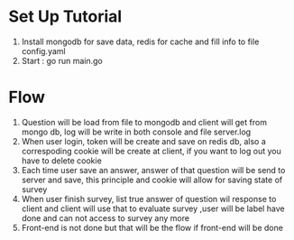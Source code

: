 # Set Up Tutorial
1. Install mongodb for save data, redis for cache and fill info to file config.yaml
2. Start : go run main.go
# Flow
1. Question will be load from file to mongodb and client will get from mongo db, log will be write in both console and file server.log
2. When user login, token will be create and save on redis db, also a correspoding cookie will be create at client, if you want to log out you have to delete cookie
3. Each time user save an answer, answer of that question will be send to server and save, this principle and cookie will allow for saving state of survey
4. When user finish survey, list true answer of question wil response to client and client will use that to evaluate survey ,user will be label have done and can not access to survey any more
5. Front-end is not done but that will be the flow if front-end will be done